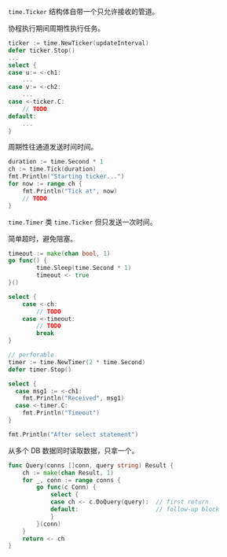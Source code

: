 `time.Ticker` 结构体自带一个只允许接收的管道。

协程执行期间周期性执行任务。

```go
ticker := time.NewTicker(updateInterval)
defer ticker.Stop()
...
select {
case u:= <-ch1:
    ...
case v:= <-ch2:
    ...
case <-ticker.C:
    // TODO
default: 
    ...
}
```

周期性往通道发送时间时间。

```go
duration := time.Second * 1
ch := time.Tick(duration)
fmt.Println("Starting ticker...")
for now := range ch {
	fmt.Println("Tick at", now)
	// TODO
}
```

`time.Timer` 类 `time.Ticker` 但只发送一次时间。

简单超时，避免阻塞。

```go
timeout := make(chan bool, 1)
go func() {
        time.Sleep(time.Second * 1)
        timeout <- true
}()

select {
    case <-ch:
        // TODO
    case <-timeout:
        // TODO
        break
}
```

```go
// perferable
timer := time.NewTimer(2 * time.Second)
defer timer.Stop()

select {
  case msg1 := <-ch1:
    fmt.Println("Received", msg1)
  case <-timer.C:
    fmt.Println("Timeout")
}

fmt.Println("After select statement")
```

从多个 DB 数据同时读取数据，只拿一个。

```go
func Query(conns []conn, query string) Result {
    ch := make(chan Result, 1)
    for _, conn := range conns {
        go func(c Conn) {
            select {
            case ch <- c.DoQuery(query):  // first return 
            default:                      // follow-up block
            }
        }(conn)
    }
    return <- ch
}
```


